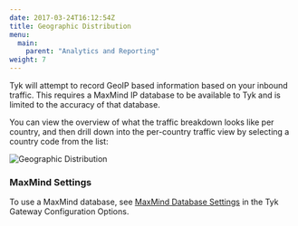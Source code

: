 ```yaml
---
date: 2017-03-24T16:12:54Z
title: Geographic Distribution
menu:
  main:
    parent: "Analytics and Reporting"
weight: 7 
---
```


Tyk will attempt to record GeoIP based information based on your inbound traffic. This requires a MaxMind IP database to be available to Tyk and is limited to the accuracy of that database.

You can view the overview of what the traffic breakdown looks like per country, and then drill down into the per-country traffic view by selecting a country code from the list:

![Geographic Distribution][1]

### <a name="maxmind"></a>MaxMind Settings

To use a MaxMind database, see [MaxMind Database Settings](/docs/tyk-configuration-reference/tyk-gateway-configuration-options/#a-name-enable-geo-ip-a-enable-geo-ip) in the Tyk Gateway Configuration Options.

[1]: /docs/img/dashboard/usage-data/geographic_dist_2.5.png

